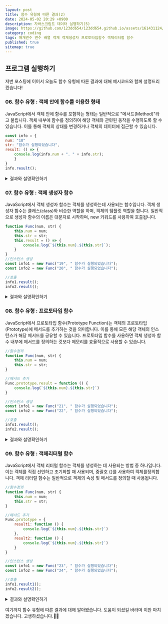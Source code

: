 ```yaml
---
layout: post
title: 함수 유형에 따른 결과(2)
date: 2024-05-02 20:29 +0900
description: 자바스크립트 데이터 실행하기(5)
image: https://github.com/123dd654/123dd654.github.io/assets/161431124/d41f1cc4-f421-457b-a765-4a0750811ae9
category: coding
tags: 매개변수 변수 배열 객체 객체생성자 프로토타입함수 객체리터럴 함수
published: true
sitemap: true
---
```



## 프로그램 실행하기<br />

저번 포스팅에 이어서
오늘도 함수 유형에 따른 결과에 대해 예시코드와 함께 설명드리겠습니다!


### 06. 함수 유형 : 객체 안에 함수를 이용한 형태 

JavaScript에서 객체 안에 함수를 포함하는 형태는 일반적으로 "메서드(Method)"라고 불립니다.
객체 내부에 함수를 정의하여 해당 객체와 관련된 동작을 수행하도록 할 수 있습니다.
이를 통해 객체의 상태를 변경하거나 객체의 데이터에 접근할 수 있습니다.

````javascript
const info = {
num: "18"
str: "함수가 실행되었습니다",
result: () => {
    console.log(info.num + ". " + info.str);
    }
}
info.result();
````

<div class="result">
<details>
   <summary>결과와 설명확인하기</summary>
   <div>
         <b> 18. 함수가 실행되었습니다. </b>
         <p>객체 info에는 num과 str 프로퍼티가 있습니다. 또한, result라는 이름의 메서드가 정의되어 있습니다.<br />
         이 메서드는 화살표 함수로 정의되어 있으며, 객체 info의 num과 str 프로퍼티를 이용하여 특정 형식의 문자열을 출력합니다. 마지막으로 info 객체의 result 메서드를 호출하여 결과를 출력합니다.</p>
   </div>
</details>
</div>

### 07. 함수 유형 : 객체 생성자 함수

JavaScript에서 객체 생성자 함수는 객체를 생성하는데 사용되는 함수입니다.
객체 생성자 함수는 클래스(class)와 비슷한 역할을 하며, 객체의 템플릿 역할을 합니다.
일반적으로 생성자 함수의 이름은 대문자로 시작하며, new 키워드를 사용하여 호출됩니다.

````javascript
function Func(num, str) {
    this.num = num;
    this.str = str;
    this.result = () => {
        console.log(`${this.num}.${this.str}`);
    }
}
//인스턴스 생성
const info1 = new Func("19", " 함수가 실행되었습니다");
const info2 = new Func("20", " 함수가 실행되었습니다");

//호출
info1.result();
info2.result();
````


<div class="result">
<details>
   <summary>결과와 설명확인하기</summary>
   <div>
         <b> 19. 함수가 실행되었습니다. </b>
         <b> 20. 함수가 실행되었습니다. </b>
         <p>객체 생성자 함수 Func를 정의했습니다. 이 함수는 num과 str 두 개의 매개변수를 받아 인스턴스 객체의 프로퍼티로 할당합니다.<br />
         또한, result 메서드를 추가하여 이를 통해 프로퍼티 값을 출력할 수 있습니다.<br />
         new 키워드를 사용하여 Func 함수로부터 인스턴스 info1과 info2를 생성하고, result 메서드를 호출하여 결과를 출력합니다.</p>
   </div>
</details>
</div>


### 08. 함수 유형 : 프로토타입 함수

JavaScript에서 프로토타입 함수(Prototype Function)는
객체의 프로토타입(Prototype)에 메서드를 추가하는 것을 의미합니다.
이를 통해 모든 해당 객체의 인스턴스가 해당 메서드를 공유할 수 있습니다.
프로토타입 함수를 사용하면 객체 생성자 함수 내부에 메서드를 정의하는 것보다 메모리를 효율적으로 사용할 수 있습니다.

````javascript
//함수정의
function Func(num, str) {
    this.num = num;
    this.str = str;
}

//메서드 추가
Func.prototype.result = function () {
    console.log(`${this.num}.${this.str}`)
}

//인스턴스 생성
const info1 = new Func("21", " 함수가 실행되었습니다");
const info2 = new Func("22", " 함수가 실행되었습니다");

//호출
info1.result();
info2.result();
````

<div class="result">
<details>
   <summary>결과와 설명확인하기</summary>
   <div>
         <b> 21. 함수가 실행되었습니다. </b>
         <b> 22. 함수가 실행되었습니다. </b>
         <p>Func 함수를 정의했습니다. 이 함수는 num과 str 두 개의 매개변수를 받아 인스턴스 객체의 프로퍼티로 할당됩니다.<br />
         그리고 Func.prototype에 result 메서드를 추가하여 인스턴스 객체가 이를 상속받을 수 있도록 합니다.<br />
         new 키워드를 사용하여 Func 함수로부터 인스턴스 info1과 info2를 생성하고, result 메서드를 호출하여 결과를 출력합니다.</p>
   </div>
</details>
</div>

### 09. 함수 유형 : 객체리터럴 함수

JavaScript에서 객체 리터럴 함수는 객체를 생성하는 데 사용되는 방법 중 하나입니다.
이는 객체를 직접 선언하고 초기화할 때 사용되며, 중괄호 {}를 사용하여 객체를정의합니다.
객체 리터럴 함수는 일반적으로 객체의 속성 및 메서드를 정의할 때 사용됩니다.

````javascript
//함수정의
function Func(num, str) {
    this.num = num;
    this.str = str;
}

//메서드 추가
Func.prototype = {
    result1: function () {
        console.log(`${this.num}.${this.str}`)
    },
    result2: function () {
        console.log(`${this.num}.${this.str}`)
    }
}

//인스턴스 생성
const info1 = new Func("23", " 함수가 실행되었습니다");
const info2 = new Func("24", " 함수가 실행되었습니다");

//호출
info1.result1();
info2.result2();
````


<div class="result">
<details>
   <summary>결과와 설명확인하기</summary>
   <div>
         <b> 23. 함수가 실행되었습니다. </b>
         <b> 24. 함수가 실행되었습니다. </b>
         <p>Func 함수를 정의하고, 이 함수에 num과 str 두 개의 매개변수를 받아 인스턴스 객체의 프로퍼티로 할당합니다.<br />
         그리고 Func.prototype에 객체 리터럴 형태로 메서드인 result1과 result2를 추가하여 인스턴스 객체가 이를 상속받을 수 있도록 합니다.<br />
         new 키워드를 사용하여 Func 함수로부터 인스턴스 info1과 info2를 생성하고, 메서드를 호출하여 결과를 출력합니다.</p>
   </div>
</details>
</div>


여기까지 함수 유형에 따른 결과에 대해 알아봤습니다.
도움이 되셨길 바라며 이만 마치겠습니다.
고생하셨습니다.🫶😊
